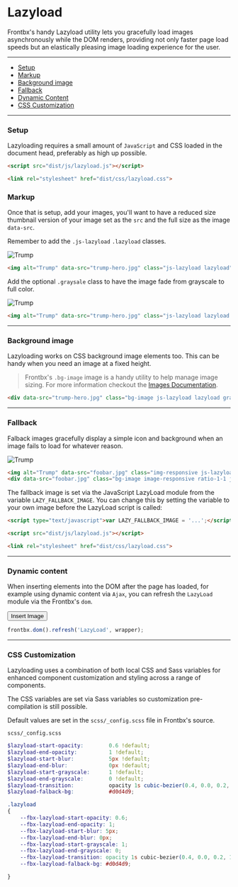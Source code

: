 # Lazyload

Frontbx's handy Lazyload utility lets you gracefully load images asynchronously while the DOM renders, providing not only faster page load speeds but an elastically pleasing image loading experience for the user.

---

*   [Setup](#setup)
*   [Markup](#markup)
*   [Background image](#background-image)
*   [Fallback](#fallback)
*   [Dynamic Content](#dynamic-content)
*   [CSS Customization](#css-customization)

---

### Setup

Lazyloading requires a small amount of `JavaScript` and CSS loaded in the document head, preferably as high up possible.

```html
<script src="dist/js/lazyload.js"></script>

<link rel="stylesheet" href="dist/css/lazyload.css">
```

### Markup

Once that is setup, add your images, you'll want to have a reduced size thumbnail version of your image set as the `src` and the full size as the image `data-src`.

Remember to add the `.js-lazyload` `.lazyload` classes.

<div class="fbx-snippet-demo">
    <div class="flex-row-fluid align-cols-center">
        <div class="avatar avatar-xl">
            <img alt="Trump" data-src="../../assets/img/trump-avatar.jpg" class="img-responsive js-lazyload lazyload" src="../../assets/img/trump-avatar_thumb.jpg" />
        </div>
    </div>
</div>

```html
<img alt="Trump" data-src="trump-hero.jpg" class="js-lazyload lazyload" src="trump-hero_thumb.jpg" />
```

Add the optional `.graysale` class to have the image fade from grayscale to full color.

<div class="fbx-snippet-demo">
    <div class="flex-row-fluid align-cols-center">
        <div class="avatar avatar-xl">
            <img alt="Trump" data-src="../../assets/img/trump-avatar.jpg" class="img-responsive js-lazyload lazyload" src="../../assets/img/trump-avatar_thumb.jpg" />
        </div>
    </div>
</div>

```html
<img alt="Trump" data-src="trump-hero.jpg" class="js-lazyload lazyload grayscale" src="trump-hero_thumb.jpg" />
```

---

### Background image

Lazyloading works on CSS background image elements too. This can be handy when you need an image at a fixed height.

> Frontbx's `.bg-image` image is a handy utility to help manage image sizing. For more information checkout the [Images Documentation](../../content/images/index.html).

<div class="fbx-snippet-demo">
    <div class="flex-row-fluid align-cols-center">
        <div class="bg-image js-lazyload lazyload grayscale raised-1 col-12 col-md-6 col-lg-4" data-src="../../assets/img/trump-hero.jpg" style="background-image: url(../../assets/img/trump-hero_thumb.jpg)"></div>
    </div>
</div>

```html
<div data-src="trump-hero.jpg" class="bg-image js-lazyload lazyload grayscale" style="background-image: url(trump-hero_thumb.jpg)"></div>
```

---

### Fallback

Falback images gracefully display a simple icon and background when an image fails to load for whatever reason.

<div class="fbx-snippet-demo">
    <div class="flex-row-fluid align-cols-center col-gaps-xs">
        <div class="col col-12 col-md-3">
            <img alt="Trump" data-src="foobar.jpg" class="img-responsive js-lazyload lazyload grayscale" src="foobar.jpg" />
        </div>
        <div class="col col-12 col-md-3">
            <div data-src="foobar.jpg" class="bg-image image-responsive ratio-1-1 js-lazyload lazyload grayscale" style="background-image: url(foobar.jpg)"></div>
        </div>
    </div>
</div>

```html
<img alt="Trump" data-src="foobar.jpg" class="img-responsive js-lazyload lazyload" src="foobar.jpg" />
<div data-src="foobar.jpg" class="bg-image image-responsive ratio-1-1 js-lazyload lazyload grayscale" style="background-image: url(foobar.jpg)"></div>
```

The fallback image is set via the JavaScript LazyLoad module from the variable `LAZY_FALLBACK_IMAGE`. You can change this by setting the variable to your own image before the LazyLoad script is called:

```html
<script type="text/javascript">var LAZY_FALLBACK_IMAGE = '...';</script>

<script src="dist/js/lazyload.js"></script>

<link rel="stylesheet" href="dist/css/lazyload.css">
```

---

### Dynamic content

When inserting elements into the DOM after the page has loaded, for example using dynamic content via `Ajax`, you can refresh the `LazyLoad` module via the Frontbx's `dom`.

<div class="fbx-snippet-demo">
    <div class="flex-row-fluid align-cols-center col-gaps-xs js-refresh-lazyload-container">
    </div>
    <div class="flex-row-fluid align-cols-center pole-sm pole-n">
        <button class="btn js-refresh-lazyload-btn">Insert Image</button>
    </div>
</div>

```javascript
frontbx.dom().refresh('LazyLoad', wrapper);
```

---

### CSS Customization

Lazyloading uses a combination of both local CSS and Sass variables for enhanced component customization and styling across a range of components.

The CSS variables are set via Sass variables so customization pre-compilation is still possible.

Default values are set in the `scss/_config.scss` file in Frontbx's source.

```file-path
scss/_config.scss
```

```scss
$lazyload-start-opacity:        0.6 !default;
$lazyload-end-opacity:          1 !default;
$lazyload-start-blur:           5px !default;
$lazyload-end-blur:             0px !default;
$lazyload-start-grayscale:      1 !default;
$lazyload-end-grayscale:        0 !default;
$lazyload-transition:           opacity 1s cubic-bezier(0.4, 0.0, 0.2, 1), filter 1s cubic-bezier(0.4, 0.0, 0.2, 1);
$lazyload-falback-bg:           #d0d4d9;
```

```css
.lazyload
{
    --fbx-lazyload-start-opacity: 0.6;
    --fbx-lazyload-end-opacity: 1;
    --fbx-lazyload-start-blur: 5px;
    --fbx-lazyload-end-blur: 0px;
    --fbx-lazyload-start-grayscale: 1;
    --fbx-lazyload-end-grayscale: 0;
    --fbx-lazyload-transition: opacity 1s cubic-bezier(0.4, 0.0, 0.2, 1), filter 1s cubic-bezier(0.4, 0.0, 0.2, 1);
    --fbx-lazyload-falback-bg: #d0d4d9;

}
```
